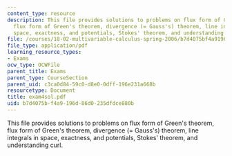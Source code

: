 ```yaml
---
content_type: resource
description: This file provides solutions to problems on flux form of Green's theorem,
  flux form of Green's theorem, divergence (= Gauss's) theorem, line integrals in
  space, exactness, and potentials, Stokes' theorem, and understanding curl.
file: /courses/18-02-multivariable-calculus-spring-2006/b7d4075bf4a9196d86d0235dfdce880b_exam4sol.pdf
file_type: application/pdf
learning_resource_types:
- Exams
ocw_type: OCWFile
parent_title: Exams
parent_type: CourseSection
parent_uid: c3ca0d84-59c0-d8e0-0dff-196e231a668b
resourcetype: Document
title: exam4sol.pdf
uid: b7d4075b-f4a9-196d-86d0-235dfdce880b
---
```

This file provides solutions to problems on flux form of Green's theorem, flux form of Green's theorem, divergence (= Gauss's) theorem, line integrals in space, exactness, and potentials, Stokes' theorem, and understanding curl.

